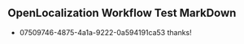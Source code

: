 ## OpenLocalization Workflow Test MarkDown
* 07509746-4875-4a1a-9222-0a594191ca53 thanks!

<!--HONumber=Aug16_HO5-->


